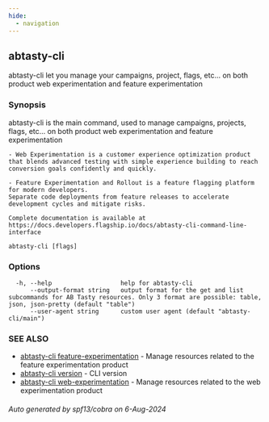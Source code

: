 ```yaml
---
hide:
  - navigation
---
```

## abtasty-cli

abtasty-cli let you manage your campaigns, project, flags, etc... on both product web experimentation and feature experimentation

### Synopsis

abtasty-cli is the main command, used to manage campaigns, projects, flags, etc... on both product web experimentation and feature experimentation
	
	- Web Experimentation is a customer experience optimization product that blends advanced testing with simple experience building to reach conversion goals confidently and quickly.

	- Feature Experimentation and Rollout is a feature flagging platform for modern developers. 
	Separate code deployments from feature releases to accelerate development cycles and mitigate risks.
	
	Complete documentation is available at https://docs.developers.flagship.io/docs/abtasty-cli-command-line-interface

```
abtasty-cli [flags]
```

### Options

```
  -h, --help                   help for abtasty-cli
      --output-format string   output format for the get and list subcommands for AB Tasty resources. Only 3 format are possible: table, json, json-pretty (default "table")
      --user-agent string      custom user agent (default "abtasty-cli/main")
```

### SEE ALSO

* [abtasty-cli feature-experimentation](abtasty-cli_feature-experimentation.md)	 - Manage resources related to the feature experimentation product
* [abtasty-cli version](abtasty-cli_version.md)	 - CLI version
* [abtasty-cli web-experimentation](abtasty-cli_web-experimentation.md)	 - Manage resources related to the web experimentation product

###### Auto generated by spf13/cobra on 6-Aug-2024
